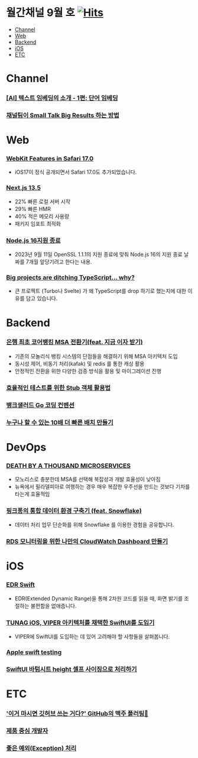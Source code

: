 # 월간채널 9월 호 [![Hits](https://hits.seeyoufarm.com/api/count/incr/badge.svg?url=https%3A%2F%2Fgithub.com%2Fchannel-io%2Fmonthly-channel%2Fblob%2Fmain%2Fissues%2F2023-09.md&count_bg=%2379C83D&title_bg=%23555555&icon=&icon_color=%23E7E7E7&title=hits&edge_flat=false)](https://hits.seeyoufarm.com)

- [Channel](#channel)
- [Web](#web)
- [Backend](#backend)
- [iOS](#ios)
- [ETC](#etc)

# Channel
### [[AI] 텍스트 임베딩의 소개 - 1편: 단어 임베딩](https://channel.io/ko/blog/tech-ai-wordembebbing)
### [채널팀이 Small Talk Big Results 하는 방법](https://channel.io/ko/blog/communication)

# Web
### [WebKit Features in Safari 17.0](https://webkit.org/blog/14445/webkit-features-in-safari-17-0/)
- iOS17이 정식 공개되면서 Safari 17.0도 추가되었습니다.

### [Next.js 13.5](https://nextjs.org/blog/next-13-5)
- 22% 빠른 로컬 서버 시작
- 29% 빠른 HMR
- 40% 적은 메모리 사용량
- 패키지 임포트 최적화

### [Node.js 16지원 종료](https://nodejs.org/en/blog/announcements/nodejs16-eol)
- 2023년 9월 11일 OpenSSL 1.1.1의 지원 종료에 맞춰 Node.js 16의 지원 종료 날짜를 7개월 앞당기려고 한다는 내용.

### [Big projects are ditching TypeScript… why?](https://youtu.be/5ChkQKUzDCs?si=J6wPDyGaKJA-ZBZ0)
- 큰 프로젝트 (Turbo나 Svelte) 가 왜 TypeScript를 drop 하기로 했는지에 대한 이유를 담고 있습니다.


# Backend
### [은행 최초 코어뱅킹 MSA 전환기(feat. 지금 이자 받기)](https://toss.tech/article/slash23-corebanking)
- 기존의 모놀리식 뱅킹 시스템의 단점들을 해결하기 위해 MSA 아키텍처 도입
- 동시성 제어, 비동기 처리(kafak) 및 redis 를 통한 캐싱 활용
- 안정적인 전환을 위한 다양한 검증 방식을 활용 및 마이그레이션 진행
### [효율적인 테스트를 위한 Stub 객체 활용법](https://sungjk.github.io/2023/09/10/effective-stub.html)
### [뱅크샐러드 Go 코딩 컨벤션](https://blog.banksalad.com/tech/go-best-practice-in-banksalad/)
### [누구나 할 수 있는 10배 더 빠른 배치 만들기](https://techblog.woowahan.com/13569)

# DevOps
### [DEATH BY A THOUSAND MICROSERVICES](https://renegadeotter.com/2023/09/10/death-by-a-thousand-microservices.html)
- 모노리스로 충분한데 MSA를 선택해 복잡성과 개발 효율성이 낮아짐
- 뉴욕에서 필라델피아로 여행하는 경우 매우 복잡한 우주선을 만드는 것보다 기차를 타는게 효율적임
### [핑크퐁의 통합 데이터 환경 구축기 (feat. Snowflake)](https://medium.com/pinkfong/%ED%95%91%ED%81%AC%ED%90%81%EC%9D%98-%ED%86%B5%ED%95%A9-%EB%8D%B0%EC%9D%B4%ED%84%B0-%ED%99%98%EA%B2%BD-%EA%B5%AC%EC%B6%95%EA%B8%B0-feat-snowflake-bb6aec0e87f6)
- 데이터 처리 업무 단순화를 위해 Snowflake 를 이용한 경험을 공유합니다.
### [RDS 모니터링을 위한 나만의 CloudWatch Dashboard 만들기](https://medium.com/zigbang/rds-%EB%AA%A8%EB%8B%88%ED%84%B0%EB%A7%81%EC%9D%84-%EC%9C%84%ED%95%9C-%EB%82%98%EB%A7%8C%EC%9D%98-cloudwatch-dashboard-%EB%A7%8C%EB%93%A4%EA%B8%B0-f1960e10f7b3)

# iOS
### [EDR Swift](https://twitter.com/tsuzuki817/status/1698238395192123481?s=46&t=QkjgjKDE2HUiA2Iy7acHew)
- EDR(Extended Dynamic Range)을 통해 2차원 코드를 읽을 때, 화면 밝기를 조절하는 불편함을 없애줍니다.
### [TUNAG iOS, VIPER 아키텍처를 채택한 SwiftUI를 도입기]()
- VIPER에 SwiftUI를 도입하는 데 있어 고려해야 할 사항들을 살펴봅니다.
### [Apple swift testing](https://github.com/apple/swift-testing)
### [SwiftUI 바텀시트 height 셀프 사이징으로 처리하기](https://daringsnowball.net/articles/swiftui-size-to-fit-bottom-sheet/)

# ETC
### ['이거 마시면 깃허브 쓰는 거다?' GitHub의 맥주 플러팅🍺](https://eopla.net/magazines/6661)
### [제품 중심 개발자](https://www.jobless.blog/product-minded-engineer)
### [좋은 예외(Exception) 처리](https://jojoldu.tistory.com/734)
